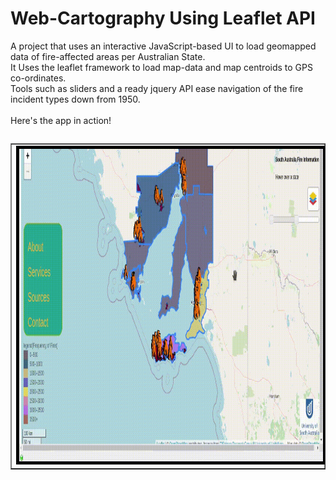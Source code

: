 # Web-Cartography Using Leaflet API
A project that uses an interactive JavaScript-based UI to load geomapped data of fire-affected areas per Australian State. 
<br />It Uses the leaflet framework to load map-data and map
centroids to GPS co-ordinates. 
<br />Tools such as sliders and a ready jquery API ease navigation of the fire incident types down from 1950.
<br /><br />Here's the app in action!
<table  border="1" align="left"><tr><td><img style="border:5px solid black;" src="/demo.gif" width="700" height="500"></td></tr></table>
